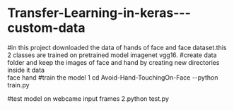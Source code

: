 # Transfer-Learning-in-keras---custom-data 
#in this project downloaded the data of hands of face and face dataset.this 2 classes are trained on  pretrained model imagenet vgg16.
#create data folder and keep the images of face and hand by creating new directories inside it
data	
	face
	hand
#train the model
1 cd Avoid-Hand-TouchingOn-Face --python train.py

#test model on webcame input frames
2.python test.py